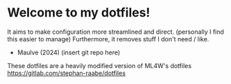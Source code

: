 # Welcome to my dotfiles!

It aims to make configuration more streamlined and direct. (personally I find this easier to manage)
Furthermore, it removes stuff I don't need / like.


- Maulve (2024)
(insert git repo here)


These dotfiles are a heavily modified version of ML4W's dotfiles
https://gitlab.com/stephan-raabe/dotfiles
